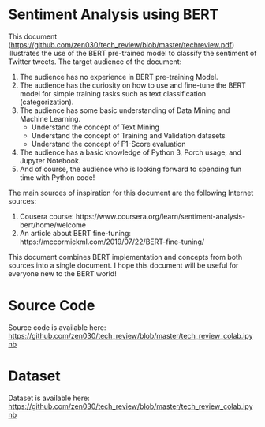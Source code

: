 # Sentiment Analysis using BERT

This document (https://github.com/zen030/tech_review/blob/master/techreview.pdf) illustrates the use of the BERT pre-trained model to classify the sentiment of Twitter tweets.
The target audience of the document:
<ol>
 <li>The audience has no experience in BERT pre-training Model.</li>
 <li>The audience has the curiosity on how to use and fine-tune the BERT model for simple training tasks such as text classification (categorization).</li>
 <li>The audience has some basic understanding of Data Mining and Machine Learning.
<ul>
 <li>Understand the concept of Text Mining</li> 
 <li>Understand the concept of Training and Validation datasets</li>  
 <li>Understand the concept of F1-Score evaluation</li> 
</ul></li>  
<li>The audience has a basic knowledge of Python 3, Porch usage, and Jupyter Notebook.</li>
<li>And of course, the audience who is looking forward to spending fun time with Python code!</li>
</ol>


The main sources of inspiration for this document are the following Internet sources:
<ol>
<li>Cousera course: https://www.coursera.org/learn/sentiment-analysis-bert/home/welcome</li>
<li>An article about BERT fine-tuning: https://mccormickml.com/2019/07/22/BERT-fine-tuning/</li>
</ol>

This document combines BERT implementation and concepts from both sources into a single document. I hope this document will be useful for everyone new to the BERT world!

# Source Code
Source code is available here: https://github.com/zen030/tech_review/blob/master/tech_review_colab.ipynb

# Dataset
Dataset is available here: https://github.com/zen030/tech_review/blob/master/tech_review_colab.ipynb
